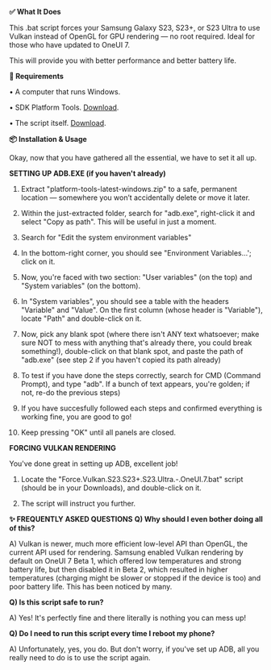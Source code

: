 **✅ What It Does**

This .bat script forces your Samsung Galaxy S23, S23+, or S23 Ultra to use Vulkan instead of OpenGL for GPU rendering — no root required. Ideal for those who have updated to OneUI 7.

This will provide you with better performance and better battery life.



**🧩 Requirements**

• A computer that runs Windows.

• SDK Platform Tools. [Download](https://dl.google.com/android/repository/platform-tools-latest-windows.zip).

• The script itself. [Download](https://github.com/popovicialinc/s23_oneui7_vulkan/releases/download/v1.0.0/Force.Vulkan.S23.S23+.S23.Ultra.-.OneUI.7.bat).




**📦 Installation & Usage**

Okay, now that you have gathered all the essential, we have to set it all up.


**SETTING UP ADB.EXE (if you haven't already)**

1) Extract "platform-tools-latest-windows.zip" to a safe, permanent location — somewhere you won’t accidentally delete or move it later.
   
2) Within the just-extracted folder, search for "adb.exe", right-click it and select "Copy as path". This will be useful in just a moment.
   
3) Search for "Edit the system environment variables"
   
4) In the bottom-right corner, you should see "Environment Variables...'; click on it.
  
5) Now, you're faced with two section: "User variables" (on the top) and "System variables" (on the bottom).
  
6) In "System variables", you should see a table with the headers "Variable" and "Value". On the first column (whose header is "Variable"), locate "Path" and double-click on it.
  
7) Now, pick any blank spot (where there isn't ANY text whatsoever; make sure NOT to mess with anything that's already there, you could break something!), double-click on that blank spot, and paste the path of "adb.exe" (see step 2 if you haven't copied its path already)
    
8) To test if you have done the steps correctly, search for CMD (Command Prompt), and type "adb". If a bunch of text appears, you're golden; if not, re-do the previous steps)

9) If you have succesfully followed each steps and confirmed everything is working fine, you are good to go!

10) Keep pressing "OK" until all panels are closed.



**FORCING VULKAN RENDERING**

You've done great in setting up ADB, excellent job!

1) Locate the "Force.Vulkan.S23.S23+.S23.Ultra.-.OneUI.7.bat" script (should be in your Downloads), and double-click on it.

2) The script will instruct you further.

**✨ FREQUENTLY ASKED QUESTIONS**
**Q) Why should I even bother doing all of this?**

A) Vulkan is newer, much more efficient low-level API than OpenGL, the current API used for rendering. Samsung enabled Vulkan rendering by default on OneUI 7 Beta 1, which offered low temperatures and strong battery life, but then disabled it in Beta 2, which resulted in higher temperatures (charging might be slower or stopped if the device is too) and poor battery life. This has been noticed by many.

**Q) Is this script safe to run?**

A) Yes! It's perfectly fine and there literally is nothing you can mess up!

**Q) Do I need to run this script every time I reboot my phone?**

A) Unfortunately, yes, you do. But don't worry, if you've set up ADB, all you really need to do is to use the script again.
